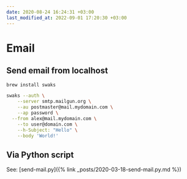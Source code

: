 ```yaml
---
date: 2020-08-24 16:24:31 +03:00
last_modified_at: 2022-09-01 17:20:30 +03:00
---
```


# Email

## Send email from localhost

```sh
brew install swaks
```

```sh
swaks --auth \
	--server smtp.mailgun.org \
	--au postmaster@mail.mydomain.com \
	--ap password \
  --from alex@mail.mydomain.com \
	--to user@domain.com \
	--h-Subject: "Hello" \
	--body 'World!'
```

## Via Python script

See: [send-mail.py]({% link _posts/2020-03-18-send-mail.py.md %})
